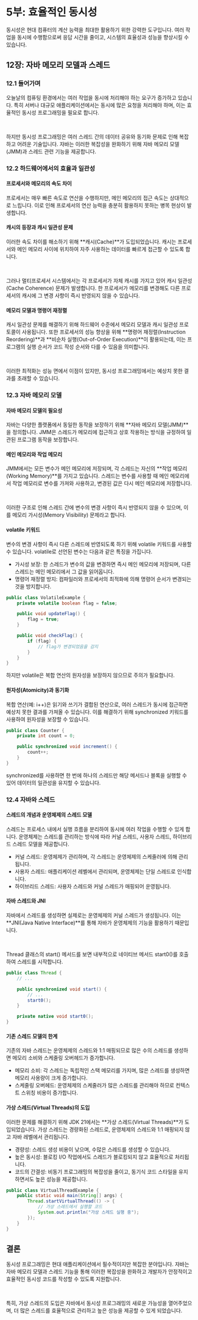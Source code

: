 # 5부: 효율적인 동시성

동시성은 현대 컴퓨터의 계산 능력을 최대한 활용하기 위한 강력한 도구입니다. 여러 작업을 동시에 수행함으로써 응답 시간을 줄이고, 시스템의 효율성과 성능을 향상시킬 수 있습니다.

## 12장: 자바 메모리 모델과 스레드

### 12.1 들어가며

오늘날의 컴퓨팅 환경에서는 여러 작업을 동시에 처리해야 하는 요구가 증가하고 있습니다. 특히 서버나 대규모 애플리케이션에서는 동시에 많은 요청을 처리해야 하며, 이는 효율적인 동시성 프로그래밍을 필요로 합니다.

<br>

하지만 동시성 프로그래밍은 여러 스레드 간의 데이터 공유와 동기화 문제로 인해 복잡하고 어려운 기술입니다. 자바는 이러한 복잡성을 완화하기 위해 자바 메모리 모델(JMM)과 스레드 관련 기능을 제공합니다.

### 12.2 하드웨어에서의 효율과 일관성

#### 프로세서와 메모리의 속도 차이

프로세서는 매우 빠른 속도로 연산을 수행하지만, 메인 메모리의 접근 속도는 상대적으로 느립니다. 이로 인해 프로세서의 연산 능력을 충분히 활용하지 못하는 병목 현상이 발생합니다.

#### 캐시의 등장과 캐시 일관성 문제

이러한 속도 차이를 해소하기 위해 **캐시(Cache)**가 도입되었습니다. 캐시는 프로세서와 메인 메모리 사이에 위치하여 자주 사용하는 데이터를 빠르게 접근할 수 있도록 합니다.

<br>

그러나 멀티프로세서 시스템에서는 각 프로세서가 자체 캐시를 가지고 있어 캐시 일관성(Cache Coherence) 문제가 발생합니다. 한 프로세서가 메모리를 변경해도 다른 프로세서의 캐시에 그 변경 사항이 즉시 반영되지 않을 수 있습니다.

#### 메모리 모델과 명령어 재정렬

캐시 일관성 문제를 해결하기 위해 하드웨어 수준에서 메모리 모델과 캐시 일관성 프로토콜이 사용됩니다. 또한 프로세서의 성능 향상을 위해 **명령어 재정렬(Instruction Reordering)**과 **비순차 실행(Out-of-Order Execution)**이 활용되는데, 이는 프로그램의 실행 순서가 코드 작성 순서와 다를 수 있음을 의미합니다.

<br>

이러한 최적화는 성능 면에서 이점이 있지만, 동시성 프로그래밍에서는 예상치 못한 결과를 초래할 수 있습니다.

### 12.3 자바 메모리 모델

#### 자바 메모리 모델의 필요성

자바는 다양한 플랫폼에서 동일한 동작을 보장하기 위해 **자바 메모리 모델(JMM)**을 정의합니다. JMM은 스레드가 메모리에 접근하고 상호 작용하는 방식을 규정하여 일관된 프로그램 동작을 보장합니다.

#### 메인 메모리와 작업 메모리

JMM에서는 모든 변수가 메인 메모리에 저장되며, 각 스레드는 자신의 **작업 메모리(Working Memory)**를 가지고 있습니다. 스레드는 변수를 사용할 때 메인 메모리에서 작업 메모리로 변수를 가져와 사용하고, 변경된 값은 다시 메인 메모리에 저장합니다.

<br>

이러한 구조로 인해 스레드 간에 변수의 변경 사항이 즉시 반영되지 않을 수 있으며, 이를 메모리 가시성(Memory Visibility) 문제라고 합니다.

#### volatile 키워드

변수의 변경 사항이 즉시 다른 스레드에 반영되도록 하기 위해 volatile 키워드를 사용할 수 있습니다. volatile로 선언된 변수는 다음과 같은 특징을 가집니다.

- 가시성 보장: 한 스레드가 변수의 값을 변경하면 즉시 메인 메모리에 저장되며, 다른 스레드는 메인 메모리에서 그 값을 읽어옵니다.
- 명령어 재정렬 방지: 컴파일러와 프로세서의 최적화에 의해 명령어 순서가 변경되는 것을 방지합니다.

```java
public class VolatileExample {
    private volatile boolean flag = false;

    public void updateFlag() {
        flag = true;
    }

    public void checkFlag() {
        if (flag) {
            // flag가 변경되었음을 감지
        }
    }
}
```

하지만 volatile은 복합 연산의 원자성을 보장하지 않으므로 주의가 필요합니다.

#### 원자성(Atomicity)과 동기화

복합 연산(예: i++)은 읽기와 쓰기가 결합된 연산으로, 여러 스레드가 동시에 접근하면 예상치 못한 결과를 가져올 수 있습니다. 이를 해결하기 위해 synchronized 키워드를 사용하여 원자성을 보장할 수 있습니다.

```java
public class Counter {
    private int count = 0;

    public synchronized void increment() {
        count++;
    }
}
```

synchronized를 사용하면 한 번에 하나의 스레드만 해당 메서드나 블록을 실행할 수 있어 데이터의 일관성을 유지할 수 있습니다.

### 12.4 자바와 스레드

#### 스레드의 개념과 운영체제의 스레드 모델

스레드는 프로세스 내에서 실행 흐름을 분리하여 동시에 여러 작업을 수행할 수 있게 합니다. 운영체제는 스레드를 관리하는 방식에 따라 커널 스레드, 사용자 스레드, 하이브리드 스레드 모델을 제공합니다.

- 커널 스레드: 운영체제가 관리하며, 각 스레드는 운영체제의 스케줄러에 의해 관리됩니다.
- 사용자 스레드: 애플리케이션 레벨에서 관리되며, 운영체제는 단일 스레드로 인식합니다.
- 하이브리드 스레드: 사용자 스레드와 커널 스레드가 매핑되어 운영됩니다.

#### 자바 스레드와 JNI

자바에서 스레드를 생성하면 실제로는 운영체제의 커널 스레드가 생성됩니다. 이는 **JNI(Java Native Interface)**를 통해 자바가 운영체제의 기능을 활용하기 때문입니다.

<br>

Thread 클래스의 start() 메서드를 보면 내부적으로 네이티브 메서드 start0()를 호출하여 스레드를 시작합니다.

```java
public class Thread {
    // ...

    public synchronized void start() {
        // ...
        start0();
    }

    private native void start0();
}
```

#### 기존 스레드 모델의 한계

기존의 자바 스레드는 운영체제의 스레드와 1:1 매핑되므로 많은 수의 스레드를 생성하면 메모리 소비와 스케줄링 오버헤드가 증가합니다.

- 메모리 소비: 각 스레드는 독립적인 스택 메모리를 가지며, 많은 스레드를 생성하면 메모리 사용량이 크게 증가합니다.
- 스케줄링 오버헤드: 운영체제의 스케줄러가 많은 스레드를 관리해야 하므로 컨텍스트 스위칭 비용이 증가합니다.

#### 가상 스레드(Virtual Threads)의 도입

이러한 문제를 해결하기 위해 JDK 21에서는 **가상 스레드(Virtual Threads)**가 도입되었습니다. 가상 스레드는 경량화된 스레드로, 운영체제의 스레드와 1:1 매핑되지 않고 자바 레벨에서 관리됩니다.

- 경량성: 스레드 생성 비용이 낮으며, 수많은 스레드를 생성할 수 있습니다.
- 높은 동시성: 블로킹 I/O 작업에서도 스레드가 블로킹되지 않고 효율적으로 처리됩니다.
- 코드의 간결성: 비동기 프로그래밍의 복잡성을 줄이고, 동기식 코드 스타일을 유지하면서도 높은 성능을 제공합니다.

```java
public class VirtualThreadExample {
    public static void main(String[] args) {
        Thread.startVirtualThread(() -> {
            // 가상 스레드에서 실행할 코드
            System.out.println("가상 스레드 실행 중");
        });
    }
}
```

## 결론

동시성 프로그래밍은 현대 애플리케이션에서 필수적이지만 복잡한 분야입니다. 자바는 자바 메모리 모델과 스레드 기능을 통해 이러한 복잡성을 완화하고 개발자가 안정적이고 효율적인 동시성 코드를 작성할 수 있도록 지원합니다.

<br>

특히, 가상 스레드의 도입은 자바에서 동시성 프로그래밍의 새로운 가능성을 열어주었으며, 더 많은 스레드를 효율적으로 관리하고 높은 성능을 제공할 수 있게 되었습니다.
